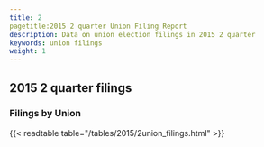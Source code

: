 ```yaml
---
title: 2
pagetitle:2015 2 quarter Union Filing Report
description: Data on union election filings in 2015 2 quarter 
keywords: union filings
weight: 1
---
```


## 2015 2 quarter filings

### Filings by Union
{{< readtable table="/tables/2015/2union_filings.html" >}}
